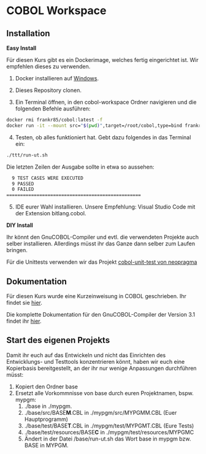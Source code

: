 # COBOL Workspace

## Installation
**Easy Install**

Für diesen Kurs gibt es ein Dockerimage, welches fertig eingerichtet ist. Wir empfehlen dieses zu verwenden.
1. Docker installieren auf [Windows](https://docs.docker.com/docker-for-windows/install).

2. Dieses Repository clonen.

3. Ein Terminal öffnen, in den cobol-workspace Ordner navigieren und die folgenden Befehle ausführen:

```bash
docker rmi frankr85/cobol:latest -f
docker run -it --mount src="$(pwd)",target=/root/cobol,type=bind frankr85/cobol:latest bash
```

4. Testen, ob alles funktioniert hat. Gebt dazu folgendes in das Terminal ein:
```bash
./ttt/run-ut.sh 
```
Die letzten Zeilen der Ausgabe sollte in etwa so aussehen:
```bash
  9 TEST CASES WERE EXECUTED
  9 PASSED
  0 FAILED
=================================================
```

5. IDE eurer Wahl installieren. Unsere Empfehlung: Visual Studio Code mit der Extension bitlang.cobol.

**DIY Install**

Ihr könnt den GnuCOBOL-Compiler und evtl. die verwendeten Projekte auch selber installieren. Allerdings müsst ihr das Ganze dann selber zum Laufen bringen. 

Für die Unittests verwenden wir das Projekt [cobol-unit-test von neopragma](https://github.com/neopragma/cobol-unit-test) 

## Dokumentation
Für diesen Kurs wurde eine Kurzeinweisung in COBOL geschrieben. Ihr findet sie [hier](https://frankr85.github.io/cobol-handbuch/).

Die komplette Dokumentation für den GnuCOBOL-Compiler der Version 3.1 findet ihr [hier](https://sourceforge.net/p/gnucobol/code/HEAD/tree/external-doc/guide/PDFs/gnucobpg-a4.pdf?format=raw).

## Start des eigenen Projekts
Damit ihr euch auf das Entwickeln und nicht das Einrichten des Entwicklungs- und Testtools konzentrieren könnt, haben wir euch eine Kopierbasis bereitgestellt, an der ihr nur wenige Anpassungen durchführen müsst:
1. Kopiert den Ordner base
2. Ersetzt alle Vorkommnisse von base durch euren Projektnamen, bspw. mypgm:
    1. ./base in ./mypgm.
    2. ./base/src/BASE**M**.CBL in ./mypgm/src/MYPGMM.CBL (Euer Hauptprogramm)
    3. ./base/test/BASE**T**.CBL in ./mypgm/test/MYPGMT.CBL (Eure Tests)
    4. ./base/test/resources/BASE**C** in ./mypgm/test/resources/MYPGMC
    5. Ändert in der Datei /base/run-ut.sh das Wort base in mypgm bzw. BASE in MYPGM.
